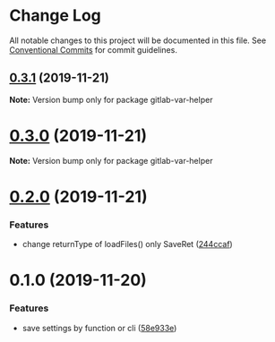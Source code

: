 # Change Log

All notable changes to this project will be documented in this file.
See [Conventional Commits](https://conventionalcommits.org) for commit guidelines.

## [0.3.1](https://github.com/waitingsong/gitlab-var-helper/compare/v0.3.0...v0.3.1) (2019-11-21)

**Note:** Version bump only for package gitlab-var-helper





# [0.3.0](https://github.com/waitingsong/gitlab-var-helper/compare/v0.2.0...v0.3.0) (2019-11-21)

**Note:** Version bump only for package gitlab-var-helper





# [0.2.0](https://github.com/waitingsong/gitlab-var-helper/compare/v0.1.0...v0.2.0) (2019-11-21)


### Features

* change returnType of loadFiles() only SaveRet ([244ccaf](https://github.com/waitingsong/gitlab-var-helper/commit/244ccaf5777bdc0123b3c0ac3eea1231c4b9b30d))





# 0.1.0 (2019-11-20)


### Features

* save settings by function or cli ([58e933e](https://github.com/waitingsong/gitlab-var-helper/commit/58e933e72d072c8610ded219e202f11e8b5140a1))
